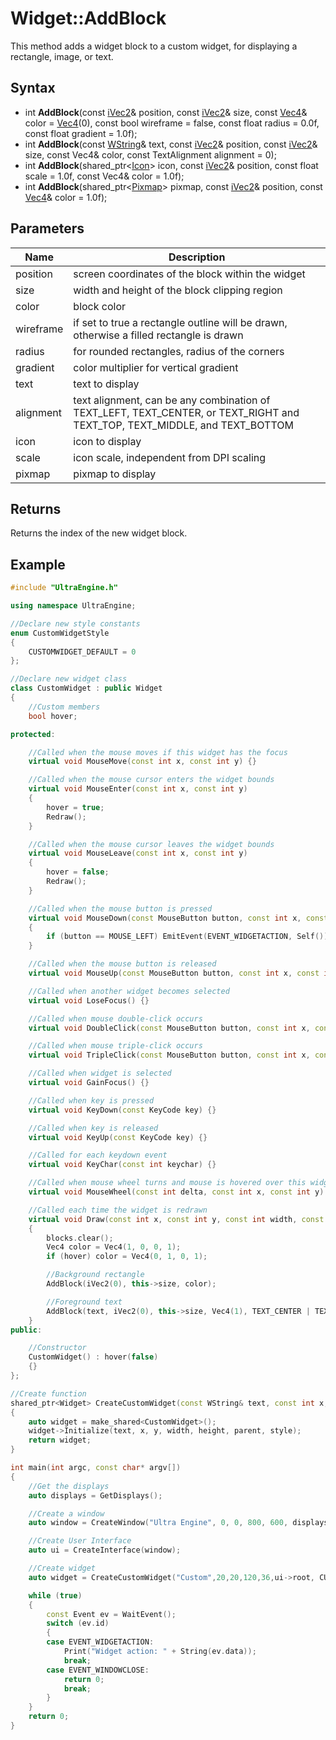 # Widget::AddBlock

This method adds a widget block to a custom widget, for displaying a rectangle, image, or text.

## Syntax

- int **AddBlock**(const [iVec2](iVec2)& position, const [iVec2](iVec2)& size, const [Vec4](Vec4)& color = [Vec4](Vec4)(0), const bool wireframe = false, const float radius = 0.0f, const float gradient = 1.0f);
- int **AddBlock**(const [WString](WString.md)& text, const [iVec2](iVec2)& position, const [iVec2](iVec2)& size, const Vec4& color, const TextAlignment alignment = 0);
- int **AddBlock**(shared_ptr<[Icon](Icon.md)> icon, const [iVec2](iVec2)& position, const float scale = 1.0f, const Vec4& color = 1.0f);
- int **AddBlock**(shared_ptr<[Pixmap](Pixmap.md)> pixmap, const [iVec2](iVec2)& position, const [Vec4](Vec4)& color = 1.0f);

## Parameters

| Name | Description |
|---|---|
| position | screen coordinates of the block within the widget |
| size | width and height of the block clipping region |
| color | block color |
| wireframe | if set to true a rectangle outline will be drawn, otherwise a filled rectangle is drawn |
| radius | for rounded rectangles, radius of the corners |
| gradient | color multiplier for vertical gradient |
| text | text to display |
| alignment | text alignment, can be any combination of TEXT_LEFT, TEXT_CENTER, or TEXT_RIGHT and TEXT_TOP, TEXT_MIDDLE, and TEXT_BOTTOM
| icon | icon to display |
| scale | icon scale, independent from DPI scaling |
| pixmap | pixmap to display 

## Returns
Returns the index of the new widget block.

## Example

```c++
#include "UltraEngine.h"

using namespace UltraEngine;

//Declare new style constants
enum CustomWidgetStyle
{
    CUSTOMWIDGET_DEFAULT = 0
};

//Declare new widget class
class CustomWidget : public Widget
{
    //Custom members
    bool hover;

protected:

    //Called when the mouse moves if this widget has the focus
    virtual void MouseMove(const int x, const int y) {}

    //Called when the mouse cursor enters the widget bounds
    virtual void MouseEnter(const int x, const int y)
    {
        hover = true;
        Redraw();
    }

    //Called when the mouse cursor leaves the widget bounds
    virtual void MouseLeave(const int x, const int y)
    {
        hover = false;
        Redraw();
    }

    //Called when the mouse button is pressed
    virtual void MouseDown(const MouseButton button, const int x, const int y)
    {
        if (button == MOUSE_LEFT) EmitEvent(EVENT_WIDGETACTION, Self());
    }

    //Called when the mouse button is released
    virtual void MouseUp(const MouseButton button, const int x, const int y) {}

    //Called when another widget becomes selected
    virtual void LoseFocus() {}

    //Called when mouse double-click occurs
    virtual void DoubleClick(const MouseButton button, const int x, const int y) {}

    //Called when mouse triple-click occurs
    virtual void TripleClick(const MouseButton button, const int x, const int y) {}

    //Called when widget is selected
    virtual void GainFocus() {}

    //Called when key is pressed
    virtual void KeyDown(const KeyCode key) {}

    //Called when key is released
    virtual void KeyUp(const KeyCode key) {}

    //Called for each keydown event
    virtual void KeyChar(const int keychar) {}

    //Called when mouse wheel turns and mouse is hovered over this widget
    virtual void MouseWheel(const int delta, const int x, const int y) {}

    //Called each time the widget is redrawn
    virtual void Draw(const int x, const int y, const int width, const int height)
    {
        blocks.clear();
        Vec4 color = Vec4(1, 0, 0, 1);
        if (hover) color = Vec4(0, 1, 0, 1);

        //Background rectangle
        AddBlock(iVec2(0), this->size, color);

        //Foreground text
        AddBlock(text, iVec2(0), this->size, Vec4(1), TEXT_CENTER | TEXT_MIDDLE);
    }
public:

    //Constructor
    CustomWidget() : hover(false)
    {}
};

//Create function
shared_ptr<Widget> CreateCustomWidget(const WString& text, const int x, const int y, const int width, const int height, shared_ptr<Widget> parent, const CustomWidgetStyle style)
{
    auto widget = make_shared<CustomWidget>();
    widget->Initialize(text, x, y, width, height, parent, style);
    return widget;
}

int main(int argc, const char* argv[])
{
    //Get the displays
    auto displays = GetDisplays();

    //Create a window
    auto window = CreateWindow("Ultra Engine", 0, 0, 800, 600, displays[0]);

    //Create User Interface
    auto ui = CreateInterface(window);

    //Create widget
    auto widget = CreateCustomWidget("Custom",20,20,120,36,ui->root, CUSTOMWIDGET_DEFAULT);

    while (true)
    {
        const Event ev = WaitEvent();
        switch (ev.id)
        {
        case EVENT_WIDGETACTION:
            Print("Widget action: " + String(ev.data));
            break;
        case EVENT_WINDOWCLOSE:
            return 0;
            break;
        }
    }
    return 0;
}
```
